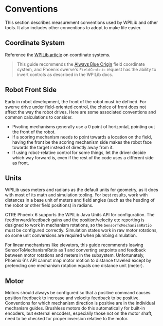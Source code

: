 # Conventions

This section describes measurement conventions used by WPILib and other tools. It also includes other conventions to adopt to make life easier.

## Coordinate System

Reference the [WPILib article](https://docs.wpilib.org/en/stable/docs/software/basic-programming/coordinate-system.html#coordinate-system) on coordinate systems.

> This guide recommends the [Always Blue Origin](https://docs.wpilib.org/en/stable/docs/software/basic-programming/coordinate-system.html#always-blue-origin) field coordinate system, and Phoenix swerve's `FieldCentric` request has the ability to invert controls as described in the WPILib docs.

## Robot Front Side
Early in robot development, the front of the robot must be defined. For swerve drive under field-oriented control, the choice of front does not affect the way the robot drives. Here are some associated conventions and common calculations to consider.

* Pivoting mechanisms generally use a 0 point of horizontal, pointing out the front of the robot.
* If a scoring mechanism needs to point towards a location on the field, having the front be the scoring mechanism side makes the robot face towards the target instead of directly away from it.
* If using robot-relative control for some things, let the driver decide which way forward is, even if the rest of the code uses a different side as front.

## Units
WPILib uses meters and radians as the default units for geometry, as it does with most of its math and simulation tooling. For best results, work with distances in a base unit of meters and field angles (such as the heading of the robot or other field positions) in radians.

CTRE Phoenix 6 supports the WPILib Java Units API for configuration. The feedforward/feedback gains and the position/velocity etc reporting is designed to work in mechanism rotations, so the `SensorToMechanismRatio` must be configured correctly. Simulation states work in raw motor rotations, so some unit conversions are required when plumbing simulation. 

For linear mechanisms like elevators, this guide recommends leaving SensorToMechanismRatio as 1 and converting setpoints and feedback between motor rotations and meters in the subsystem. Unfortunately, Phoenix 6's API cannot map motor motion to distance traveled except by pretending one mechanism rotation equals one distance unit (meter).

## Motor
Motors should always be configured so that a positive command causes position feedback to increase and velocity feedback to be positive. Conventions for which mechanism direction is positive are in the individual mechanism guides. Brushless motors do this automatically for built-in encoders, but external encoders, especially those not on the motor shaft, need to be checked for proper inversion relative to the motor.